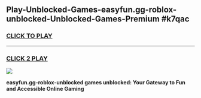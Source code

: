 
## Play-Unblocked-Games-easyfun.gg-roblox-unblocked-Unblocked-Games-Premium #k7qac
<h3>
<a href="https://premium.freeplayer.one?title=easyfun.gg-roblox-unblocked&ref=12M">CLICK TO PLAY</a></h3>
<hr>

<h3>
<a href="https://premium.freeplayer.one?title=easyfun.gg-roblox-unblocked&ref=12M">CLICK 2 PLAY</a>
  
</h3>

<a href="https://premium.freeplayer.one?title=easyfun.gg-roblox-unblocked&ref=12M"><img src="https://clearcache.store/games.png"></a>


**easyfun.gg-roblox-unblocked games unblocked: Your Gateway to Fun and Accessible Online Gaming**
